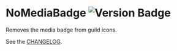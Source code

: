 # NoMediaBadge ![Version Badge](https://img.shields.io/badge/version-1.1.0-blue)

Removes the media badge from guild icons.

See the [CHANGELOG](CHANGELOG.md).
